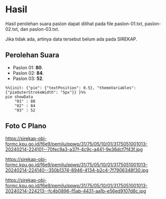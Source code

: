 # Hasil

Hasil perolehan suara paslon dapat dilihat pada file paslon-01.txt, paslon-02.txt, dan paslon-03.txt.

Jika tidak ada, artinya data tersebut belum ada pada SIREKAP.

## Perolehan Suara

 * Paslon 01: **80**.
 * Paslon 02: **84**.
 * Paslon 03: **52**.

```mermaid
%%{init: {"pie": {"textPosition": 0.5}, "themeVariables": {"pieOuterStrokeWidth": "5px"}} }%%
pie showData
    "01" : 80
    "02" : 84
    "03" : 52
```
## Foto C Plano

https://sirekap-obj-formc.kpu.go.id/f6e9/pemilu/ppwp/31/75/05/10/01/3175051001013-20240214-224101--70fec9a3-a37f-4c9c-a441-9e36dcf7f43f.jpg

https://sirekap-obj-formc.kpu.go.id/f6e9/pemilu/ppwp/31/75/05/10/01/3175051001013-20240214-224140--350b1374-8946-4134-b2c4-7f7906348f30.jpg

https://sirekap-obj-formc.kpu.go.id/f6e9/pemilu/ppwp/31/75/05/10/01/3175051001013-20240214-224213--fc4b0896-f5ab-4431-aa1b-e56ed9107d8c.jpg
